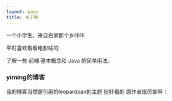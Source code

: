 ```yaml
---
layout: page
title: 关于我 
---
```


一个小学生。来自白家那个乡咔咔
<p>
平时喜欢看看电影啥的
<p>
了解一些 前端 基本概念和 Java 的简单用法。

<p>

<h3> yiming的博客 </h3>  
<p>

我的博客当然是引用的leopardpan的主题 挺好看的 原作者很厉害啊！


